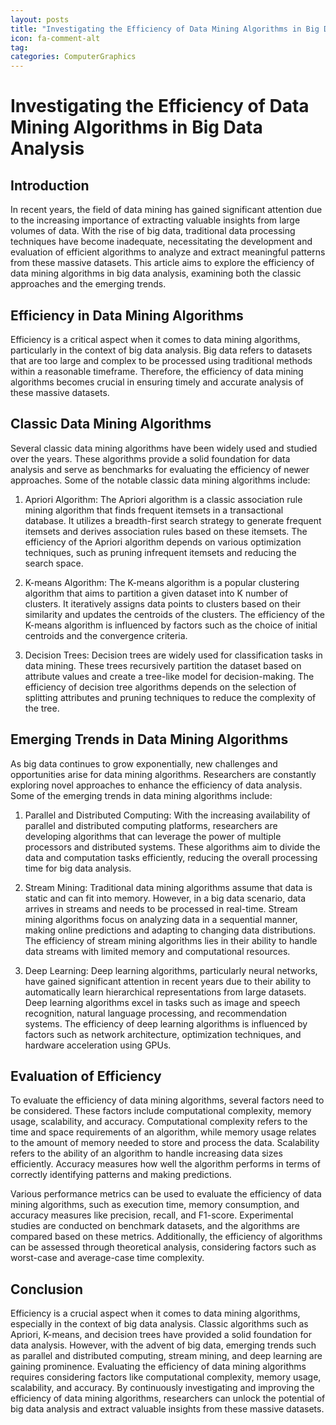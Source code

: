 ```yaml
---
layout: posts
title: "Investigating the Efficiency of Data Mining Algorithms in Big Data Analysis"
icon: fa-comment-alt
tag:      
categories: ComputerGraphics
---
```



# Investigating the Efficiency of Data Mining Algorithms in Big Data Analysis

## Introduction

In recent years, the field of data mining has gained significant attention due to the increasing importance of extracting valuable insights from large volumes of data. With the rise of big data, traditional data processing techniques have become inadequate, necessitating the development and evaluation of efficient algorithms to analyze and extract meaningful patterns from these massive datasets. This article aims to explore the efficiency of data mining algorithms in big data analysis, examining both the classic approaches and the emerging trends.

## Efficiency in Data Mining Algorithms

Efficiency is a critical aspect when it comes to data mining algorithms, particularly in the context of big data analysis. Big data refers to datasets that are too large and complex to be processed using traditional methods within a reasonable timeframe. Therefore, the efficiency of data mining algorithms becomes crucial in ensuring timely and accurate analysis of these massive datasets.

## Classic Data Mining Algorithms

Several classic data mining algorithms have been widely used and studied over the years. These algorithms provide a solid foundation for data analysis and serve as benchmarks for evaluating the efficiency of newer approaches. Some of the notable classic data mining algorithms include:

1. Apriori Algorithm: The Apriori algorithm is a classic association rule mining algorithm that finds frequent itemsets in a transactional database. It utilizes a breadth-first search strategy to generate frequent itemsets and derives association rules based on these itemsets. The efficiency of the Apriori algorithm depends on various optimization techniques, such as pruning infrequent itemsets and reducing the search space.

2. K-means Algorithm: The K-means algorithm is a popular clustering algorithm that aims to partition a given dataset into K number of clusters. It iteratively assigns data points to clusters based on their similarity and updates the centroids of the clusters. The efficiency of the K-means algorithm is influenced by factors such as the choice of initial centroids and the convergence criteria.

3. Decision Trees: Decision trees are widely used for classification tasks in data mining. These trees recursively partition the dataset based on attribute values and create a tree-like model for decision-making. The efficiency of decision tree algorithms depends on the selection of splitting attributes and pruning techniques to reduce the complexity of the tree.

## Emerging Trends in Data Mining Algorithms

As big data continues to grow exponentially, new challenges and opportunities arise for data mining algorithms. Researchers are constantly exploring novel approaches to enhance the efficiency of data analysis. Some of the emerging trends in data mining algorithms include:

1. Parallel and Distributed Computing: With the increasing availability of parallel and distributed computing platforms, researchers are developing algorithms that can leverage the power of multiple processors and distributed systems. These algorithms aim to divide the data and computation tasks efficiently, reducing the overall processing time for big data analysis.

2. Stream Mining: Traditional data mining algorithms assume that data is static and can fit into memory. However, in a big data scenario, data arrives in streams and needs to be processed in real-time. Stream mining algorithms focus on analyzing data in a sequential manner, making online predictions and adapting to changing data distributions. The efficiency of stream mining algorithms lies in their ability to handle data streams with limited memory and computational resources.

3. Deep Learning: Deep learning algorithms, particularly neural networks, have gained significant attention in recent years due to their ability to automatically learn hierarchical representations from large datasets. Deep learning algorithms excel in tasks such as image and speech recognition, natural language processing, and recommendation systems. The efficiency of deep learning algorithms is influenced by factors such as network architecture, optimization techniques, and hardware acceleration using GPUs.

## Evaluation of Efficiency

To evaluate the efficiency of data mining algorithms, several factors need to be considered. These factors include computational complexity, memory usage, scalability, and accuracy. Computational complexity refers to the time and space requirements of an algorithm, while memory usage relates to the amount of memory needed to store and process the data. Scalability refers to the ability of an algorithm to handle increasing data sizes efficiently. Accuracy measures how well the algorithm performs in terms of correctly identifying patterns and making predictions.

Various performance metrics can be used to evaluate the efficiency of data mining algorithms, such as execution time, memory consumption, and accuracy measures like precision, recall, and F1-score. Experimental studies are conducted on benchmark datasets, and the algorithms are compared based on these metrics. Additionally, the efficiency of algorithms can be assessed through theoretical analysis, considering factors such as worst-case and average-case time complexity.

## Conclusion

Efficiency is a crucial aspect when it comes to data mining algorithms, especially in the context of big data analysis. Classic algorithms such as Apriori, K-means, and decision trees have provided a solid foundation for data analysis. However, with the advent of big data, emerging trends such as parallel and distributed computing, stream mining, and deep learning are gaining prominence. Evaluating the efficiency of data mining algorithms requires considering factors like computational complexity, memory usage, scalability, and accuracy. By continuously investigating and improving the efficiency of data mining algorithms, researchers can unlock the potential of big data analysis and extract valuable insights from these massive datasets.